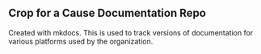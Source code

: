 ## Crop for a Cause Documentation Repo

Created with mkdocs. This is used to track versions of documentation for various platforms used by the organization.
